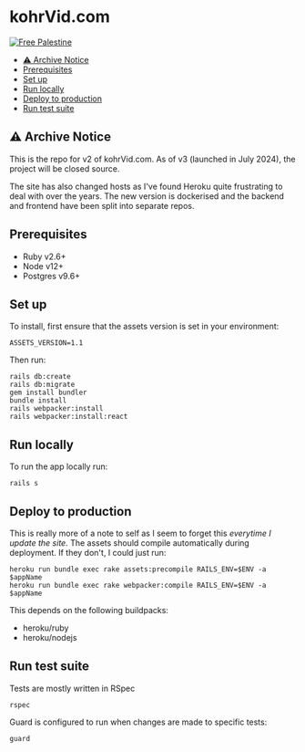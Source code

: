 # kohrVid.com

[![Free Palestine](https://img.shields.io/badge/%F0%9F%87%B5%F0%9F%87%B8_Ceasefire_Now-techforpalestine.org-000?labelColor=grey&color=D83838&link=https%3A%2F%2Ftechforpalestine.org%2Flearn-more)](https://www.techforpalestine.org)

<!-- vim-markdown-toc GFM -->

* [⚠️ Archive Notice](#-archive-notice)
* [Prerequisites](#prerequisites)
* [Set up](#set-up)
* [Run locally](#run-locally)
* [Deploy to production](#deploy-to-production)
* [Run test suite](#run-test-suite)

<!-- vim-markdown-toc -->

## ⚠️ Archive Notice

This is the repo for v2 of kohrVid.com. As of v3 (launched in July 2024), the
project will be closed source.

The site has also changed hosts as I've found Heroku quite frustrating to deal
with over the years. The new version is dockerised and the backend and frontend
have been split into separate repos.

## Prerequisites

* Ruby v2.6+
* Node v12+
* Postgres v9.6+


## Set up

To install, first ensure that the assets version is set in your environment:

    ASSETS_VERSION=1.1

Then run:

    rails db:create
    rails db:migrate
    gem install bundler
    bundle install
    rails webpacker:install
    rails webpacker:install:react


## Run locally

To run the app locally run:

    rails s


## Deploy to production

This is really more of a note to self as I seem to forget this _everytime I
update the site._ The assets should compile automatically during deployment. If
they don't, I could just run:

    heroku run bundle exec rake assets:precompile RAILS_ENV=$ENV -a $appName
    heroku run bundle exec rake webpacker:compile RAILS_ENV=$ENV -a $appName


This depends on the following buildpacks:

  * heroku/ruby
  * heroku/nodejs

## Run test suite

Tests are mostly written in RSpec

    rspec

Guard is configured to run when changes are made to specific tests:

    guard

